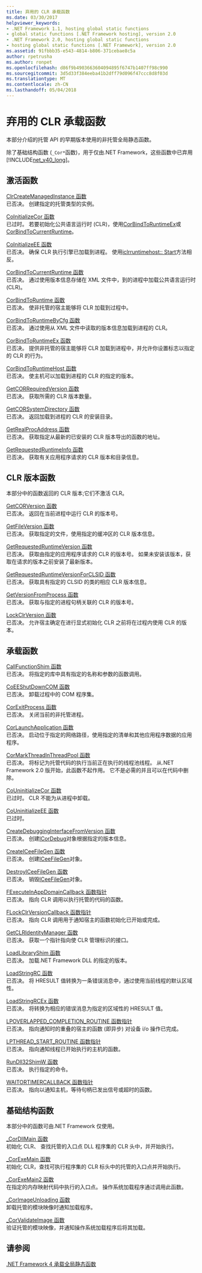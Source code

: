 ```yaml
---
title: 弃用的 CLR 承载函数
ms.date: 03/30/2017
helpviewer_keywords:
- .NET Framework 1.1, hosting global static functions
- global static functions [.NET Framework hosting], version 2.0
- .NET Framework 2.0, hosting global static functions
- hosting global static functions [.NET Framework], version 2.0
ms.assetid: 91fbbb35-e543-4814-b806-371cebae8c5a
author: rpetrusha
ms.author: ronpet
ms.openlocfilehash: d86f9b4903663604094895f6747b1407ff98c990
ms.sourcegitcommit: 3d5d33f384eeba41b2dff79d096f47ccc8d8f03d
ms.translationtype: MT
ms.contentlocale: zh-CN
ms.lasthandoff: 05/04/2018
---
```

# <a name="deprecated-clr-hosting-functions"></a>弃用的 CLR 承载函数
本部分介绍的托管 API 的早期版本使用的非托管全局静态函数。  
  
 除了基础结构函数 (`_Cor*`函数)，用于仅由.NET Framework，这些函数中已弃用[!INCLUDE[net_v40_long](../../../../includes/net-v40-long-md.md)]。  
  
## <a name="activation-functions"></a>激活函数  
 [ClrCreateManagedInstance 函数](../../../../docs/framework/unmanaged-api/hosting/clrcreatemanagedinstance-function.md)  
 已否决。 创建指定的托管类型的实例。  
  
 [CoInitializeCor 函数](../../../../docs/framework/unmanaged-api/hosting/coinitializecor-function.md)  
 已过时。 若要初始化公共语言运行时 (CLR)，使用[CorBindToRuntimeEx](../../../../docs/framework/unmanaged-api/hosting/corbindtoruntimeex-function.md)或[CorBindToCurrentRuntime](../../../../docs/framework/unmanaged-api/hosting/corbindtocurrentruntime-function.md)。  
  
 [CoInitializeEE 函数](../../../../docs/framework/unmanaged-api/hosting/coinitializeee-function.md)  
 已否决。 确保 CLR 执行引擎已加载到进程。 使用[iclrruntimehost:: Start](../../../../docs/framework/unmanaged-api/hosting/iclrruntimehost-start-method.md)方法相反。  
  
 [CorBindToCurrentRuntime 函数](../../../../docs/framework/unmanaged-api/hosting/corbindtocurrentruntime-function.md)  
 已否决。 通过使用版本信息存储在 XML 文件中，到的进程中加载公共语言运行时 (CLR)。  
  
 [CorBindToRuntime 函数](../../../../docs/framework/unmanaged-api/hosting/corbindtoruntime-function.md)  
 已否决。 使非托管的宿主能够将 CLR 加载到过程中。  
  
 [CorBindToRuntimeByCfg 函数](../../../../docs/framework/unmanaged-api/hosting/corbindtoruntimebycfg-function.md)  
 已否决。 通过使用从 XML 文件中读取的版本信息加载到进程的 CLR。  
  
 [CorBindToRuntimeEx 函数](../../../../docs/framework/unmanaged-api/hosting/corbindtoruntimeex-function.md)  
 已否决。 提供非托管的宿主能够将 CLR 加载到进程中，并允许你设置标志以指定的 CLR 的行为。  
  
 [CorBindToRuntimeHost 函数](../../../../docs/framework/unmanaged-api/hosting/corbindtoruntimehost-function.md)  
 已否决。 使主机可以加载到进程的 CLR 的指定的版本。  
  
 [GetCORRequiredVersion 函数](../../../../docs/framework/unmanaged-api/hosting/getcorrequiredversion-function.md)  
 已否决。 获取所需的 CLR 版本数量。  
  
 [GetCORSystemDirectory 函数](../../../../docs/framework/unmanaged-api/hosting/getcorsystemdirectory-function.md)  
 已否决。 返回加载到进程的 CLR 的安装目录。  
  
 [GetRealProcAddress 函数](../../../../docs/framework/unmanaged-api/hosting/getrealprocaddress-function.md)  
 已否决。 获取指定从最新的已安装的 CLR 版本导出的函数的地址。  
  
 [GetRequestedRuntimeInfo 函数](../../../../docs/framework/unmanaged-api/hosting/getrequestedruntimeinfo-function.md)  
 已否决。 获取有关应用程序请求的 CLR 版本和目录信息。  
  
## <a name="clr-version-functions"></a>CLR 版本函数  
 本部分中的函数返回的 CLR 版本;它们不激活 CLR。  
  
 [GetCORVersion 函数](../../../../docs/framework/unmanaged-api/hosting/getcorversion-function.md)  
 已否决。 返回在当前进程中运行 CLR 的版本号。  
  
 [GetFileVersion 函数](../../../../docs/framework/unmanaged-api/hosting/getfileversion-function.md)  
 已否决。 获取指定的文件，使用指定的缓冲区的 CLR 版本信息。  
  
 [GetRequestedRuntimeVersion 函数](../../../../docs/framework/unmanaged-api/hosting/getrequestedruntimeversion-function.md)  
 已否决。 获取由指定的应用程序请求的 CLR 的版本号。 如果未安装该版本，获取在请求的版本之前安装了最新版本。  
  
 [GetRequestedRuntimeVersionForCLSID 函数](../../../../docs/framework/unmanaged-api/hosting/getrequestedruntimeversionforclsid-function.md)  
 已否决。 获取具有指定的 CLSID 的类的相应 CLR 版本信息。  
  
 [GetVersionFromProcess 函数](../../../../docs/framework/unmanaged-api/hosting/getversionfromprocess-function.md)  
 已否决。 获取与指定的进程句柄关联的 CLR 的版本号。  
  
 [LockClrVersion 函数](../../../../docs/framework/unmanaged-api/hosting/lockclrversion-function.md)  
 已否决。 允许宿主确定在进行显式初始化 CLR 之前将在过程内使用 CLR 的版本。  
  
## <a name="hosting-functions"></a>承载函数  
 [CallFunctionShim 函数](../../../../docs/framework/unmanaged-api/hosting/callfunctionshim-function.md)  
 已否决。 将指定的库中具有指定的名称和参数的函数调用。  
  
 [CoEEShutDownCOM 函数](../../../../docs/framework/unmanaged-api/hosting/coeeshutdowncom-function.md)  
 已否决。 卸载过程中的 COM 程序集。  
  
 [CorExitProcess 函数](../../../../docs/framework/unmanaged-api/hosting/corexitprocess-function.md)  
 已否决。 关闭当前的非托管进程。  
  
 [CorLaunchApplication 函数](../../../../docs/framework/unmanaged-api/hosting/corlaunchapplication-function.md)  
 已否决。 启动位于指定的网络路径，使用指定的清单和其他应用程序数据的应用程序。  
  
 [CorMarkThreadInThreadPool 函数](../../../../docs/framework/unmanaged-api/hosting/cormarkthreadinthreadpool-function.md)  
 已否决。 将标记为托管代码的执行当前正在执行的线程池线程。 从.NET Framework 2.0 版开始，此函数不起作用。 它不是必需的并且可以在代码中删除。  
  
 [CoUninitializeCor 函数](../../../../docs/framework/unmanaged-api/hosting/couninitializecor-function.md)  
 已过时。 CLR 不能为从进程中卸载。  
  
 [CoUninitializeEE 函数](../../../../docs/framework/unmanaged-api/hosting/couninitializeee-function.md)  
 已过时。  
  
 [CreateDebuggingInterfaceFromVersion 函数](../../../../docs/framework/unmanaged-api/hosting/createdebugginginterfacefromversion-function.md)  
 已否决。 创建[ICorDebug](../../../../docs/framework/unmanaged-api/debugging/icordebug-interface.md)对象根据指定的版本信息。  
  
 [CreateICeeFileGen 函数](../../../../docs/framework/unmanaged-api/hosting/createiceefilegen-function.md)  
 已否决。 创建[ICeeFileGen](../../../../docs/framework/unmanaged-api/hosting/iceefilegen-class.md)对象。  
  
 [DestroyICeeFileGen 函数](../../../../docs/framework/unmanaged-api/hosting/destroyiceefilegen-function.md)  
 已否决。 销毁[ICeeFileGen](../../../../docs/framework/unmanaged-api/hosting/iceefilegen-class.md)对象。  
  
 [FExecuteInAppDomainCallback 函数指针](../../../../docs/framework/unmanaged-api/hosting/fexecuteinappdomaincallback-function-pointer.md)  
 已否决。 指向 CLR 调用以执行托管的代码的函数。  
  
 [FLockClrVersionCallback 函数指针](../../../../docs/framework/unmanaged-api/hosting/flockclrversioncallback-function-pointer.md)  
 已否决。 指向 CLR 调用用于通知宿主的函数初始化已开始或完成。  
  
 [GetCLRIdentityManager 函数](../../../../docs/framework/unmanaged-api/hosting/getclridentitymanager-function.md)  
 已否决。 获取一个指针指向使 CLR 管理标识的接口。  
  
 [LoadLibraryShim 函数](../../../../docs/framework/unmanaged-api/hosting/loadlibraryshim-function.md)  
 已否决。 加载.NET Framework DLL 的指定的版本。  
  
 [LoadStringRC 函数](../../../../docs/framework/unmanaged-api/hosting/loadstringrc-function.md)  
 已否决。 将 HRESULT 值转换为一条错误消息中，通过使用当前线程的默认区域性。  
  
 [LoadStringRCEx 函数](../../../../docs/framework/unmanaged-api/hosting/loadstringrcex-function.md)  
 已否决。 将转换为相应的错误消息为指定的区域性的 HRESULT 值。  
  
 [LPOVERLAPPED_COMPLETION_ROUTINE 函数指针](../../../../docs/framework/unmanaged-api/hosting/lpoverlapped-completion-routine-function-pointer.md)  
 已否决。 指向通知时的重叠的宿主的函数 (即异步) 对设备 i/o 操作已完成。  
  
 [LPTHREAD_START_ROUTINE 函数指针](../../../../docs/framework/unmanaged-api/hosting/lpthread-start-routine-function-pointer.md)  
 已否决。 指向通知线程已开始执行的主机的函数。  
  
 [RunDll32ShimW 函数](../../../../docs/framework/unmanaged-api/hosting/rundll32shimw-function.md)  
 已否决。 执行指定的命令。  
  
 [WAITORTIMERCALLBACK 函数指针](../../../../docs/framework/unmanaged-api/hosting/waitortimercallback-function-pointer.md)  
 已否决。 指向以通知主机，等待句柄已发出信号或超时的函数。  
  
## <a name="infrastructure-functions"></a>基础结构函数  
 本部分中的函数可由.NET Framework 仅使用。  
  
 [_CorDllMain 函数](../../../../docs/framework/unmanaged-api/hosting/cordllmain-function.md)  
 初始化 CLR、 查找托管的入口点 DLL 程序集的 CLR 头中，并开始执行。  
  
 [_CorExeMain 函数](../../../../docs/framework/unmanaged-api/hosting/corexemain-function.md)  
 初始化 CLR，查找可执行程序集的 CLR 标头中的托管的入口点并开始执行。  
  
 [_CorExeMain2 函数](../../../../docs/framework/unmanaged-api/hosting/corexemain2-function.md)  
 在指定的内存映射代码中执行的入口点。 操作系统加载程序通过调用此函数。  
  
 [_CorImageUnloading 函数](../../../../docs/framework/unmanaged-api/hosting/corimageunloading-function.md)  
 卸载托管的模块映像时通知加载程序。  
  
 [_CorValidateImage 函数](../../../../docs/framework/unmanaged-api/hosting/corvalidateimage-function.md)  
 验证托管的模块映像，并通知操作系统加载程序后将其加载。  
  
## <a name="see-also"></a>请参阅  
 [.NET Framework 4 承载全局静态函数](../../../../docs/framework/unmanaged-api/hosting/net-framework-4-hosting-global-static-functions.md) 
